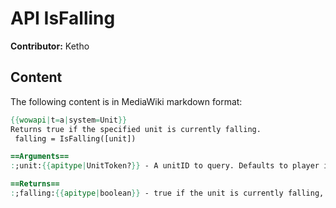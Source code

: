# API IsFalling

**Contributor:** Ketho

## Content

The following content is in MediaWiki markdown format:

```mediawiki
{{wowapi|t=a|system=Unit}}
Returns true if the specified unit is currently falling.
 falling = IsFalling([unit])

==Arguments==
:;unit:{{apitype|UnitToken?}} - A unitID to query. Defaults to player if omitted.

==Returns==
:;falling:{{apitype|boolean}} - true if the unit is currently falling, false otherwise.
```